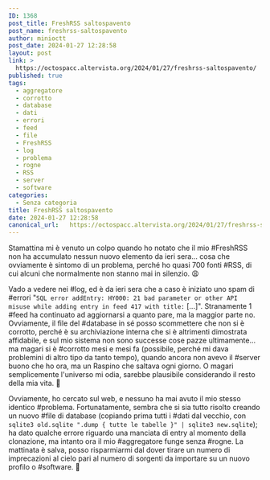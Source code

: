 ```yaml
---
ID: 1368
post_title: FreshRSS saltospavento
post_name: freshrss-saltospavento
author: minioctt
post_date: 2024-01-27 12:28:58
layout: post
link: >
  https://octospacc.altervista.org/2024/01/27/freshrss-saltospavento/
published: true
tags:
  - aggregatore
  - corrotto
  - database
  - dati
  - errori
  - feed
  - file
  - FreshRSS
  - log
  - problema
  - rogne
  - RSS
  - server
  - software
categories:
  - Senza categoria
title: FreshRSS saltospavento
date: 2024-01-27 12:28:58
canonical_url:   https://octospacc.altervista.org/2024/01/27/freshrss-saltospavento/
---
```

<!-- wp:paragraph -->
<p>Stamattina mi è venuto un colpo quando ho notato che il mio #FreshRSS non ha accumulato nessun nuovo elemento da ieri sera... cosa che ovviamente è sintomo di un problema, perché ho quasi 700 fonti #RSS, di cui alcuni che normalmente non stanno mai in silenzio. 😩️</p>
<!-- /wp:paragraph -->

<!-- wp:paragraph -->
<p>Vado a vedere nei #log, ed è da ieri sera che a caso è iniziato uno spam di #errori "<code>SQL error addEntry: HY000: 21 bad parameter or other API misuse while adding entry in feed 417 with title:</code> [...]". Stranamente 1 #feed ha continuato ad aggiornarsi a quanto pare, ma la maggior parte no. Ovviamente, il file del #database in sé posso scommettere che non si è corrotto, perché è su archiviazione interna che si è altrimenti dimostrata affidabile, e sul mio sistema non sono successe cose pazze ultimamente... ma magari si è #corrotto mesi e mesi fa (possibile, perché mi dava problemini di altro tipo da tanto tempo), quando ancora non avevo il #server buono che ho ora, ma un Raspino che saltava ogni giorno. O magari semplicemente l'universo mi odia, sarebbe plausibile considerando il resto della mia vita. 🌋️</p>
<!-- /wp:paragraph -->

<!-- wp:paragraph -->
<p>Ovviamente, ho cercato sul web, e nessuno ha mai avuto il mio stesso identico #problema. Fortunatamente, sembra che si sia tutto risolto creando un nuovo #file di database (copiando prima tutti i #dati dal vecchio, con <code>sqlite3 old.sqlite ".dump { tutte le tabelle }" | sqlite3 new.sqlite</code>); ha dato qualche errore riguardo una manciata di entry al momento della clonazione, ma intanto ora il mio #aggregatore funge senza #rogne. La mattinata è salva, posso risparmiarmi dal dover tirare un numero di imprecazioni al cielo pari al numero di sorgenti da importare su un nuovo profilo o #software. 😤️</p>
<!-- /wp:paragraph -->
